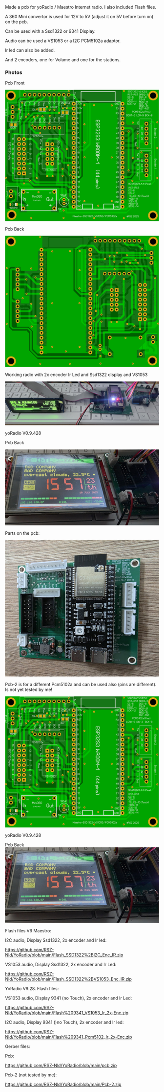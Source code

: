 Made a pcb for yoRadio / Maestro Internet radio.  I also included Flash files.

A 360 Mini convertor is used for 12V to 5V (adjust it on 5V before turn on) on the pcb.

Can be used with a Ssd1322 or 9341 Display.

Audio can be used a VS1053 or a I2C  PCM5102a adaptor.

Ir led can also be added.

And 2 encoders, one for Volume and one for the stations.


### Photos
Pcb Front

![Photo 13](https://github.com/RSZ-Nld/YoRadio/blob/main/Front.JPG)

Pcb Back

![Photo 10](https://github.com/RSZ-Nld/YoRadio/blob/main/Back.JPG)

Working radio with 2x encoder Ir Led and Ssd1322 display and VS1053

![Photo 5](https://github.com/RSZ-Nld/YoRadio/blob/main/20250709.jpg)

yoRadio V0.9.428

Pcb Back

![Photo 19](https://github.com/RSZ-Nld/YoRadio/blob/main/9341%20%205102a.jpg)

Parts on the pcb:

![Photo 7](https://github.com/RSZ-Nld/YoRadio/blob/main/20250709_153609.jpg)

Pcb-2 is for a different Pcm5102a and can be used also (pins are different).
Is not yet tested by me!

![Photo 8](https://github.com/RSZ-Nld/YoRadio/blob/main/Front-2.JPG)

yoRadio V0.9.428

Pcb Back
![Photo 19](https://github.com/RSZ-Nld/YoRadio/blob/main/9341%20%205102a.jpg)




Flash files  V6 Maestro:

I2C audio, Display Ssd1322, 2x encoder and Ir led:

https://github.com/RSZ-Nld/YoRadio/blob/main/Flash_SSD1322%2BI2C_Enc_IR.zip

VS1053 audio, Display Ssd1322, 2x encoder and Ir Led:

https://github.com/RSZ-Nld/YoRadio/blob/main/Flash_SSD1322%2BVS1053_Enc_IR.zip



YoRadio V9.28.  Flash files:

VS1053 audio, Display 9341 (no Touch), 2x encoder and Ir Led:

https://github.com/RSZ-Nld/YoRadio/blob/main/Flash%209341_VS1053_Ir_2x-Enc.zip

I2C audio, Display 9341 ()no Touch), 2x encoder and Ir led:

https://github.com/RSZ-Nld/YoRadio/blob/main/Flash%209341_Pcm5102_Ir_2x-Enc.zip



Gerber files:

Pcb:

https://github.com/RSZ-Nld/YoRadio/blob/main/pcb.zip

Pcb-2 (not tested by me):

https://github.com/RSZ-Nld/YoRadio/blob/main/Pcb-2.zip










